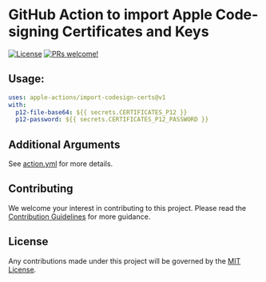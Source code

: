 # GitHub Action to import Apple Code-signing Certificates and Keys

[![License](https://img.shields.io/badge/license-MIT-green.svg?style=flat)](LICENSE)
[![PRs welcome!](https://img.shields.io/badge/PRs-welcome-brightgreen.svg)](CONTRIBUTING.md)

## Usage:

```yaml
uses: apple-actions/import-codesign-certs@v1
with: 
  p12-file-base64: ${{ secrets.CERTIFICATES_P12 }}
  p12-password: ${{ secrets.CERTIFICATES_P12_PASSWORD }}
```

## Additional Arguments

See [action.yml](action.yml) for more details.

## Contributing

We welcome your interest in contributing to this project. Please read the [Contribution Guidelines](CONTRIBUTING.md) for more guidance.

## License

Any contributions made under this project will be governed by the [MIT License](LICENSE).
